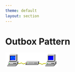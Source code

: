 ```yaml
---
theme: default
layout: section
---
```


# Outbox Pattern

![Win Pub/Sub Animation](.demo/slides/images/win-pubsub-x100.gif)